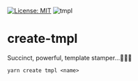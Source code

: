 [![License: MIT](https://img.shields.io/badge/License-MIT-green.svg)](https://opensource.org/licenses/MIT)
![tmpl](https://user-images.githubusercontent.com/185555/51349232-a0ec3100-1b09-11e9-8260-40ab8c5a19e8.png)

# create-tmpl
Succinct, powerful, template stamper...🍪🍪🍪


```
yarn create tmpl <name>
```

